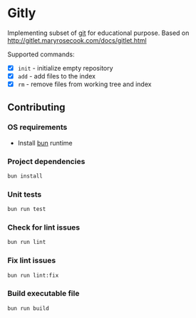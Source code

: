# Gitly

Implementing subset of [git](https://git-scm.com/) for educational purpose. Based on http://gitlet.maryrosecook.com/docs/gitlet.html

Supported commands:

- [x] `init` - initialize empty repository
- [x] `add` - add files to the index
- [x] `rm` - remove files from working tree and index

## Contributing

### OS requirements

- Install [bun](https://bun.sh/) runtime

### Project dependencies

```bash
bun install
```

### Unit tests

```bash
bun run test
```

### Check for lint issues

```bash
bun run lint
```

### Fix lint issues

```bash
bun run lint:fix
```

### Build executable file

```bash
bun run build
```
